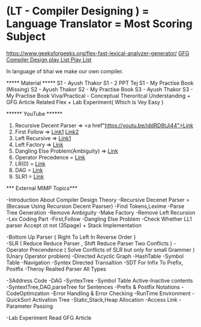 <h1>(LT - Compiler Designing ) = Language Translator = Most Scoring Subject</h1>

<a href="https://www.geeksforgeeks.org/flex-fast-lexical-analyzer-generator/">https://www.geeksforgeeks.org/flex-fast-lexical-analyzer-generator/</a>
<a href="https://www.geeksforgeeks.org/compiler-design-tutorials/?ref=lbp"> GFG Compiler Design </a>
<a href="https://youtube.com/playlist?list=PLxCzCOWd7aiEKtKSIHYusizkESC42diyc"> play List </a>
<a href="https://www.youtube.com/watch?v=gR1FnnNzMvk&list=PLPIwNooIb9vh9l2_rk2OGAWYcA9b8X9Y5">  Play List </a>

In language of bhai we make our own compiler.


***** Material *****
S1 - Ayush Thakor 
S1 - 2 PPT Tej
S1 - My Practise Book (Missing)
S2 - Ayush Thakor
S2 - My Practise Book
S3 - Ayush Thakor
S3 - My Practise Book
Viva/Practical - Conceptual Theroritcal Understanding + GFG Article Related Flex + Lab Experiment( Which is Vey Easy )


****** YouTube ******
1) Recursive Decent Parser => <a href"https://youtu.be/iddRD8tJi44">Link</a>
2) First Follow => <a href="https://youtu.be/oOCromcWnfc">Link1</a>          <a href="https://youtu.be/v_wvcuJ6mGY">Link2</a>
3) Left Recursive => <a href="https://youtu.be/IfKzzcOtkmA">Link1</a>
4) Left Factory => <a href="https://youtu.be/hAk_bYEzGdo">Link</a>
5) Dangling Else Problem(Ambiguity) => <a href="https://youtu.be/X-7gPMZywSQ">Link</a>
6) Operator Precedence = <a href="https://youtu.be/7K2U4Otqhpk">Link</a>
7) LR(0) = <a href="https://youtu.be/MCZ8FPZ7blY">Link</a> 
8) DAG = <a href="https://youtu.be/-ytaiHWWsAA">Link</a>
9) SLR1 = <a href="https://youtu.be/d2HBvYAOSwU">Link</a>

*** External MIMP Topics***	

-Introduction About Compiler Design Theory
-Recursive Decenet Parser =  (Becasue Using Recursion Decent Pasrser)
-Find Tokens,Lexime
-Parse Tree Generation
-Remove Ambiguity
-Make Factory
-Remove Left Recursion
-Lex Coding Part
-First,Follow
-Dangling Else Problem
-Check Whether LL1 parser Accept ot not (35page) + Stack Implementation 


-Bottom Up Parser { Right To Left In Reverse Order }	
-SLR ( Reduce Reduce Parser , Shift Reduce Parser Two Conflicts )
-Operator Precendence ( Solve Conflicts of SLR but only for small Grammer ) (Unary Operator problem)
-Directed Acyclic Graph
-HashTable
-Symbol Table
-Navigation
-Syntex Directed Transaltion
-SDT For Infix To Prefix, Postfix
-Theroy Realted Parser All Types


-3Address Code
-DAG
-SyntexTree
-Symbol Table Active-Inactive contents
-SyntextTree,DAG,parseTree for Sentences
-Prefix & Postfix Notations
-CodeOptimzation
-Error Handling & Error Checking
-RunTime Environment 
-QuickSort Activation Tree
-Static,Stack,Heap Allocation
-Access Link
-Parameter Passing


-Lab Experiment Read GFG Article
